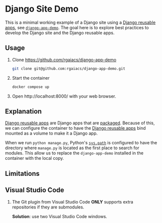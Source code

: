 # Django Site Demo

This is a minimal working example of a Django site using a [Django reusable apps], see [`django-app-demo`](https://github.com/rgaiacs/django-app-demo). The goal here is to explore best practices to develop the Django site and the Django reusable apps.

## Usage

1.  Clone https://github.com/rgaiacs/django-app-demo

    ```bash
    git clone git@github.com:rgaiacs/django-app-demo.git
    ```
2.  Start the container

    ```bash
    docker compose up
    ```
3.  Open http://localhost:8000/ with your web browser.

## Explanation

[Django reusable apps] are Django apps that are [packaged](https://packaging.python.org/en/latest/). Because of this, we can configure the container to have the [Django reusable apps] bind mounted as a volume to make it a Django app.

When we run `python manage.py`, Python's [`sys.path`](https://docs.python.org/3/library/sys.html#sys.path) is configured to have the directory where `manage.py` is located as the first place to search for modules. This allow us to replace the `django-app-demo` installed in the container with the local copy.

## Limitations

## Visual Studio Code

1. The Git plugin from Visual Studio Code **ONLY** supports extra repositories if they are submodules.

    **Solution**: use two Visual Studio Code windows.

[Django reusable apps]: https://docs.djangoproject.com/en/5.2/intro/reusable-apps/
